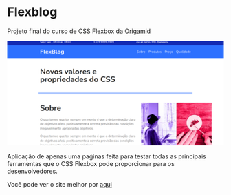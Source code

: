 # Flexblog

Projeto final do curso de CSS Flexbox da [Origamid](https://www.origamid.com/)

<img alt="imagem do projeto FlexBlog" src="img/flexblog.png">

Aplicação de apenas uma paǵinas feita para testar todas as principais ferramentas que o CSS Flexbox pode proporcionar para os desenvolvedores.

Você pode ver o site melhor por [aqui](https://flexblog-bruna.netlify.app/)

